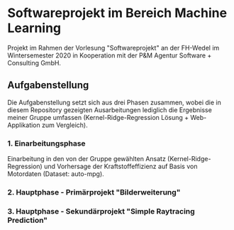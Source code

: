 # Softwareprojekt im Bereich Machine Learning
Projekt im Rahmen der Vorlesung "Softwareprojekt" an der FH-Wedel im Wintersemester 2020 in Kooperation mit der P&M Agentur Software + Consulting GmbH.
## Aufgabenstellung
Die Aufgabenstellung setzt sich aus drei Phasen zusammen, wobei die in diesem Repository gezeigten Ausarbeitungen lediglich die Ergebnisse meiner Gruppe umfassen (Kernel-Ridge-Regression Lösung + Web-Applikation zum Vergleich).
### 1. Einarbeitungsphase
Einarbeitung in den von der Gruppe gewählten Ansatz (Kernel-Ridge-Regression) und Vorhersage der Kraftstoffeffizienz auf Basis von Motordaten (Dataset: auto-mpg).
### 2. Hauptphase - Primärprojekt "Bilderweiterung"
### 3. Hauptphase - Sekundärprojekt "Simple Raytracing Prediction"